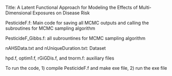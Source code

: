 Title: A Latent Functional Approach for Modeling the Effects of Multi-Dimensional Exposures on Disease Risk

PesticideF.f: Main code for saving all MCMC outputs and calling the subroutines for MCMC sampling algorithm

PesticideF_Gibbs.f: all subrountines for MCMC sampling algorithm

nAHSData.txt and nUniqueDuration.txt: Dataset

hpd.f, optim1.f, rGiGDis.f, and tnorm.f: auxiliary files

To run the code, 1) compile PesticideF.f and make exe file, 2) run the exe file
